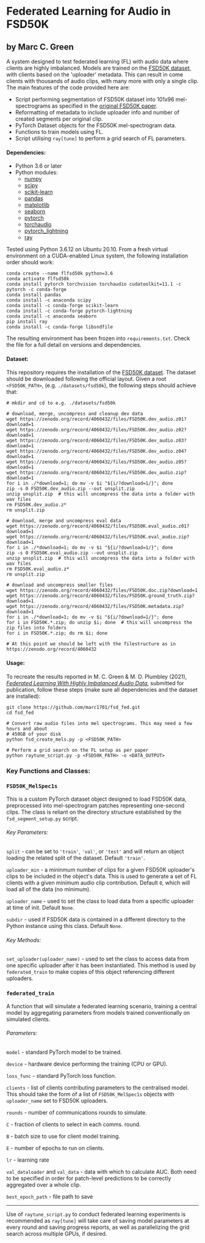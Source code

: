 # Federated Learning for Audio in FSD50K

## by Marc C. Green

A system designed to test federated learning (FL) with audio data where clients
are highly imbalanced. Models are trained on the [FSD50K dataset][1], with
clients based on the 'uploader' metadata. This can result in come clients with
thousands of audio clips, with many more with only a single clip. The main
features of the code provided here are:

- Script performing segmentation of FSD50K dataset into 101x96 mel-spectrograms
as specified in the [original FSD50K paper][2].
- Reformatting of metadata to include uploader info and number of created
segments per original clip.
- PyTorch Dataset objects for the FSD50K mel-spectrogram data.
- Functions to train models using FL.
- Script utilising `ray[tune]` to perform a grid search of FL parameters.

#### Dependencies:
- Python 3.6 or later
- Python modules:
  - [numpy](http://www.numpy.org/)
  - [scipy](https://www.scipy.org/)
  - [scikit-learn](http://scikit-learn.org/stable/)
  - [pandas](http://pandas.pydata.org/)
  - [matplotlib](https://matplotlib.org/)
  - [seaborn](https://seaborn.pydata.org/)
  - [pytorch](https://pytorch.org/)
  - [torchaudio](https://pytorch.org/audio/stable/index.html)
  - [pytorch_lightning](https://www.pytorchlightning.ai/)
  - [ray](https://docs.ray.io/en/latest/tune/)

Tested using Python 3.6.12 on Ubuntu 20.10. From a fresh virtual environment on a CUDA-enabled Linux system, the following installation order should work:


```
conda create --name flfsd50k python=3.6
conda activate flfsd50k
conda install pytorch torchvision torchaudio cudatoolkit=11.1 -c pytorch -c conda-forge
conda install pandas
conda install -c anaconda scipy
conda install -c conda-forge scikit-learn
conda install -c conda-forge pytorch-lightning
conda install -c anaconda seaborn
pip install ray
conda install -c conda-forge libsndfile
```

The resulting environment has been frozen into `requirements.txt`. Check the file for a full detail on versions and dependencies.


#### Dataset:


This repository requires the installation of the [FSD50K dataset](https://zenodo.org/record/4060432). The dataset should be downloaded following the official layout. Given a root `<FSD50K_PATH>`, (e.g. `./datasets/fsd50k`), the following steps should achieve that:

```
# mkdir and cd to e.g. ./datasets/fsd50k

# download, merge, uncompress and cleanup dev data
wget https://zenodo.org/record/4060432/files/FSD50K.dev_audio.z01?download=1
wget https://zenodo.org/record/4060432/files/FSD50K.dev_audio.z02?download=1
wget https://zenodo.org/record/4060432/files/FSD50K.dev_audio.z03?download=1
wget https://zenodo.org/record/4060432/files/FSD50K.dev_audio.z04?download=1
wget https://zenodo.org/record/4060432/files/FSD50K.dev_audio.z05?download=1
wget https://zenodo.org/record/4060432/files/FSD50K.dev_audio.zip?download=1
for i in ./*download=1; do mv -v $i "${i/?download=1/}"; done
zip -s 0 FSD50K.dev_audio.zip --out unsplit.zip
unzip unsplit.zip  # this will uncompress the data into a folder with wav files
rm FSD50K.dev_audio.z*
rm unsplit.zip

# download, merge and uncompress eval data
wget https://zenodo.org/record/4060432/files/FSD50K.eval_audio.z01?download=1
wget https://zenodo.org/record/4060432/files/FSD50K.eval_audio.zip?download=1
for i in ./*download=1; do mv -v $i "${i/?download=1/}"; done
zip -s 0 FSD50K.eval_audio.zip --out unsplit.zip
unzip unsplit.zip  # this will uncompress the data into a folder with wav files
rm FSD50K.eval_audio.z*
rm unsplit.zip

# download and uncompress smaller files
wget https://zenodo.org/record/4060432/files/FSD50K.doc.zip?download=1
wget https://zenodo.org/record/4060432/files/FSD50K.ground_truth.zip?download=1
wget https://zenodo.org/record/4060432/files/FSD50K.metadata.zip?download=1
for i in ./*download=1; do mv -v $i "${i/?download=1/}"; done
for i in FSD50K.*.zip; do unzip $i; done  # this will uncompress the zip files into folders
for i in FSD50K.*.zip; do rm $i; done

# At this point we should be left with the filestructure as in https://zenodo.org/record/4060432
```


#### Usage:
To recreate the results reported in M. C. Green & M. D. Plumbley (2021),
[_Federated Learning With Highly Imbalanced Audio Data_](https://arxiv.org/abs/2105.08550), submitted for
publication, follow these steps (make sure all dependencies and the dataset are installed):

```
git clone https://github.com/marc1701/fsd_fed.git
cd fsd_fed

# Convert raw audio files into mel spectrograms. This may need a few hours and about
# 450GB of your disk
python fsd_create_mels.py -p <FSD50K_PATH>

# Perform a grid search on the FL setup as per paper
python raytune_script.py -p <FSD50K_PATH> -o <DATA_OUTPUT>
```


### Key Functions and Classes:
###  `FSD50K_MelSpec1s`
This is a custom PyTorch dataset object designed to load FSD50K data,
preprocessed into mel-spectrogram patches representing one-second clips.
The class is reliant on the directory structure established by the
`fsd_segment_setup.py` script.

###### Key Parameters:
`split` - can be set to `'train'`, `'val'`, or `'test'` and will return an
object loading the related split of the dataset. Default `'train'`.

`uploader_min` - a mininmum number of clips for a given FSD50K uploader's clips
to be included in the object's data. This is used to generate a set of FL
clients with a given minimum audio clip contribution. Default `0`, which will
load all of the data (no minimum).

`uploader_name` - used to set the class to load data from a specific uploader
at time of init. Default `None`.

`subdir` - used if FSD50K data is contained in a different directory to the
Python instance using this class. Default `None`.

###### Key Methods:
`set_uploader(uploader_name)` - used to set the class to access data from one
specific uploader after it has been instantiated. This method is used by
`federated_train` to make copies of this object referencing different uploaders.


###  `federated_train`
A function that will simulate a federated learning scenario, training a central
model by aggregating parameters from models trained conventionally on simulated
clients.

###### Parameters:
`model` - standard PyTorch model to be trained.

`device` - hardware device performing the training (CPU or GPU).

`loss_func` - standard PyTorch loss function.

`clients` - list of clients contributing parameters to the centralised model.
This should take the form of a list of `FSD50K_MelSpec1s` objects with
`uploader_name` set to FSD50K uploaders.

`rounds` - number of communications rounds to simulate.

`C` - fraction of clients to select in each comms. round.

`B` - batch size to use for client model training.

`E` - number of epochs to run on clients.

`lr` - learning rate

`val_dataloader` and `val_data` - data with which to calculate AUC.
Both need to be specified in order for patch-level predictions to be correctly aggregated over a whole clip.

`best_epoch_path` - file path to save

----

Use of `raytune_script.py` to conduct federated learning experiments is
recommended as `ray[tune]` will take care of saving model parameters at
every round and saving progress reports, as well as parallelizing the grid
search across multiple GPUs, if desired.

[1]:https://zenodo.org/record/4060432
[2]:https://arxiv.org/abs/2010.00475
